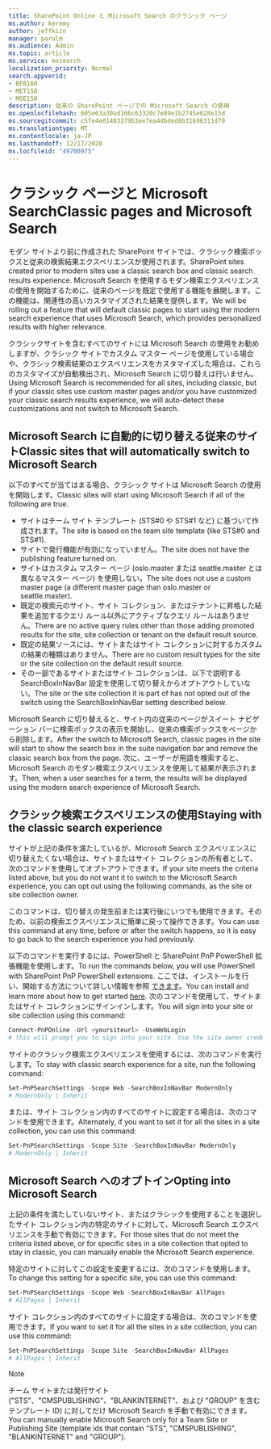 ```yaml
---
title: SharePoint Online と Microsoft Search のクラシック ページ
ms.author: keremy
author: jeffkizn
manager: parulm
ms.audience: Admin
ms.topic: article
ms.service: mssearch
localization_priority: Normal
search.appverid:
- BFB160
- MET150
- MOE150
description: 従来の SharePoint ページでの Microsoft Search の使用
ms.openlocfilehash: 605e63a30ad166c63320c7e89e1b2745e628e15d
ms.sourcegitcommit: c5fe4e01403379b3ee7ea4dbded8b31696311d79
ms.translationtype: MT
ms.contentlocale: ja-JP
ms.lasthandoff: 12/17/2020
ms.locfileid: "49700975"
---
```

# <a name="classic-pages-and-microsoft-search"></a><span data-ttu-id="690a4-103">クラシック ページと Microsoft Search</span><span class="sxs-lookup"><span data-stu-id="690a4-103">Classic pages and Microsoft Search</span></span>

<span data-ttu-id="690a4-104">モダン サイトより前に作成された SharePoint サイトでは、クラシック検索ボックスと従来の検索結果エクスペリエンスが使用されます。</span><span class="sxs-lookup"><span data-stu-id="690a4-104">SharePoint sites created prior to modern sites use a classic search box and classic search results experience.</span></span> <span data-ttu-id="690a4-105">Microsoft Search を使用するモダン検索エクスペリエンスの使用を開始するために、従来のページを既定で使用する機能を展開します。この機能は、関連性の高いカスタマイズされた結果を提供します。</span><span class="sxs-lookup"><span data-stu-id="690a4-105">We will be rolling out a feature that will default classic pages to start using the modern search experience that uses Microsoft Search, which provides personalized results with higher relevance.</span></span>

<span data-ttu-id="690a4-106">クラシックサイトを含むすべてのサイトには Microsoft Search の使用をお勧めしますが、クラシック サイトでカスタム マスター ページを使用している場合や、クラシック検索結果のエクスペリエンスをカスタマイズした場合は、これらのカスタマイズが自動検出され、Microsoft Search に切り替えは行いません。</span><span class="sxs-lookup"><span data-stu-id="690a4-106">Using Microsoft Search is recommended for all sites, including classic, but if your classic sites use custom master pages and/or you have customized your classic search results experience, we will auto-detect these customizations and not switch to Microsoft Search.</span></span>

## <a name="classic-sites-that-will-automatically-switch-to-microsoft-search"></a><span data-ttu-id="690a4-107">Microsoft Search に自動的に切り替える従来のサイト</span><span class="sxs-lookup"><span data-stu-id="690a4-107">Classic sites that will automatically switch to Microsoft Search</span></span>

<span data-ttu-id="690a4-108">以下のすべてが当てはまる場合、クラシック サイトは Microsoft Search の使用を開始します。</span><span class="sxs-lookup"><span data-stu-id="690a4-108">Classic sites will start using Microsoft Search if all of the following are true.</span></span>

* <span data-ttu-id="690a4-109">サイトはチーム サイト テンプレート (STS#0 や STS#1 など) に基づいて作成されます。</span><span class="sxs-lookup"><span data-stu-id="690a4-109">The site is based on the team site template (like STS#0 and STS#1).</span></span>
* <span data-ttu-id="690a4-110">サイトで発行機能が有効になっていません。</span><span class="sxs-lookup"><span data-stu-id="690a4-110">The site does not have the publishing feature turned on.</span></span>
* <span data-ttu-id="690a4-111">サイトはカスタム マスター ページ (oslo.master または seattle.master とは異なるマスター ページ) を使用しない。</span><span class="sxs-lookup"><span data-stu-id="690a4-111">The site does not use a custom master page (a different master page than oslo.master or seattle.master).</span></span>
* <span data-ttu-id="690a4-112">既定の検索元のサイト、サイト コレクション、またはテナントに昇格した結果を追加するクエリ ルール以外にアクティブなクエリ ルールはありません。</span><span class="sxs-lookup"><span data-stu-id="690a4-112">There are no active query rules other than those adding promoted results for the site, site collection or tenant on the default result source.</span></span>
* <span data-ttu-id="690a4-113">既定の結果ソースには、サイトまたはサイト コレクションに対するカスタムの結果の種類はありません。</span><span class="sxs-lookup"><span data-stu-id="690a4-113">There are no custom result types for the site or the site collection on the default result source.</span></span>
* <span data-ttu-id="690a4-114">その一部であるサイトまたはサイト コレクションは、以下で説明する SearchBoxInNavBar 設定を使用して切り替えからオプトアウトしていない。</span><span class="sxs-lookup"><span data-stu-id="690a4-114">The site or the site collection it is part of has not opted out of the switch using the SearchBoxInNavBar setting described below.</span></span>

<span data-ttu-id="690a4-115">Microsoft Search に切り替えると、サイト内の従来のページがスイート ナビゲーション バーに検索ボックスの表示を開始し、従来の検索ボックスをページから削除します。</span><span class="sxs-lookup"><span data-stu-id="690a4-115">After the switch to Microsoft Search, classic pages in the site will start to show the search box in the suite navigation bar and remove the classic search box from the page.</span></span> <span data-ttu-id="690a4-116">次に、ユーザーが用語を検索すると、Microsoft Search のモダン検索エクスペリエンスを使用して結果が表示されます。</span><span class="sxs-lookup"><span data-stu-id="690a4-116">Then, when a user searches for a term, the results will be displayed using the modern search experience of Microsoft Search.</span></span>

## <a name="staying-with-the-classic-search-experience"></a><span data-ttu-id="690a4-117">クラシック検索エクスペリエンスの使用</span><span class="sxs-lookup"><span data-stu-id="690a4-117">Staying with the classic search experience</span></span>

<span data-ttu-id="690a4-118">サイトが上記の条件を満たしているが、Microsoft Search エクスペリエンスに切り替えたくない場合は、サイトまたはサイト コレクションの所有者として、次のコマンドを使用してオプトアウトできます。</span><span class="sxs-lookup"><span data-stu-id="690a4-118">If your site meets the criteria listed above, but you do not want it to switch to the Microsoft Search experience, you can opt out using the following commands, as the site or site collection owner.</span></span>

<span data-ttu-id="690a4-119">このコマンドは、切り替えの発生前または実行後にいつでも使用できます。そのため、以前の検索エクスペリエンスに簡単に戻って操作できます。</span><span class="sxs-lookup"><span data-stu-id="690a4-119">You can use this command at any time, before or after the switch happens, so it is easy to go back to the search experience you had previously.</span></span>

<span data-ttu-id="690a4-120">以下のコマンドを実行するには、PowerShell と SharePoint PnP PowerShell 拡張機能を使用します。</span><span class="sxs-lookup"><span data-stu-id="690a4-120">To run the commands below, you will use PowerShell with SharePoint PnP PowerShell extensions.</span></span> <span data-ttu-id="690a4-121">ここでは、インストールを行い、開始する方法について詳しい情報を参照 [できます](https://docs.microsoft.com/powershell/sharepoint/sharepoint-pnp/sharepoint-pnp-cmdlets?view=sharepoint-ps)。</span><span class="sxs-lookup"><span data-stu-id="690a4-121">You can install and learn more about how to get started [here](https://docs.microsoft.com/powershell/sharepoint/sharepoint-pnp/sharepoint-pnp-cmdlets?view=sharepoint-ps).</span></span> <span data-ttu-id="690a4-122">次のコマンドを使用して、サイトまたはサイト コレクションにサインインします。</span><span class="sxs-lookup"><span data-stu-id="690a4-122">You will sign into your site or site collection using this command:</span></span>

```powershell
Connect-PnPOnline -Url <yoursiteurl> -UseWebLogin
# this will prompt you to sign into your site. Use the site owner credentials
```

<span data-ttu-id="690a4-123">サイトのクラシック検索エクスペリエンスを使用するには、次のコマンドを実行します。</span><span class="sxs-lookup"><span data-stu-id="690a4-123">To stay with classic search experience for a site, run the following command:</span></span>

```powershell
Set-PnPSearchSettings -Scope Web -SearchBoxInNavBar ModernOnly
# ModernOnly | Inherit
```

<span data-ttu-id="690a4-124">または、サイト コレクション内のすべてのサイトに設定する場合は、次のコマンドを使用できます。</span><span class="sxs-lookup"><span data-stu-id="690a4-124">Alternately, if you want to set it for all the sites in a site collection, you can use this command:</span></span>

```powershell
Set-PnPSearchSettings -Scope Site -SearchBoxInNavBar ModernOnly
# ModernOnly | Inherit
```

## <a name="opting-into-microsoft-search"></a><span data-ttu-id="690a4-125">Microsoft Search へのオプトイン</span><span class="sxs-lookup"><span data-stu-id="690a4-125">Opting into Microsoft Search</span></span>

<span data-ttu-id="690a4-126">上記の条件を満たしていないサイト、またはクラシックを使用することを選択したサイト コレクション内の特定のサイトに対して、Microsoft Search エクスペリエンスを手動で有効にできます。</span><span class="sxs-lookup"><span data-stu-id="690a4-126">For those sites that do not meet the criteria listed above, or for specific sites in a site collection that opted to stay in classic, you can manually enable the Microsoft Search experience.</span></span>

<span data-ttu-id="690a4-127">特定のサイトに対してこの設定を変更するには、次のコマンドを使用します。</span><span class="sxs-lookup"><span data-stu-id="690a4-127">To change this setting for a specific site, you can use this command:</span></span>

```powershell
Set-PnPSearchSettings -Scope Web -SearchBoxInNavBar AllPages
# AllPages | Inherit
```

<span data-ttu-id="690a4-128">サイト コレクション内のすべてのサイトに設定する場合は、次のコマンドを使用できます。</span><span class="sxs-lookup"><span data-stu-id="690a4-128">If you want to set it for all the sites in a site collection, you can use this command:</span></span>

```powershell
Set-PnPSearchSettings -Scope Site -SearchBoxInNavBar AllPages
# AllPages | Inherit
```

> [!NOTE]
> <span data-ttu-id="690a4-129">チーム サイトまたは発行サイト ("STS"、"CMSPUBLISHING"、"BLANKINTERNET"、および "GROUP" を含むテンプレート ID) に対してだけ Microsoft Search を手動で有効にできます。</span><span class="sxs-lookup"><span data-stu-id="690a4-129">You can manually enable Microsoft Search only for a Team Site or Publishing Site (template ids that contain "STS", "CMSPUBLISHING", "BLANKINTERNET" and "GROUP").</span></span>
